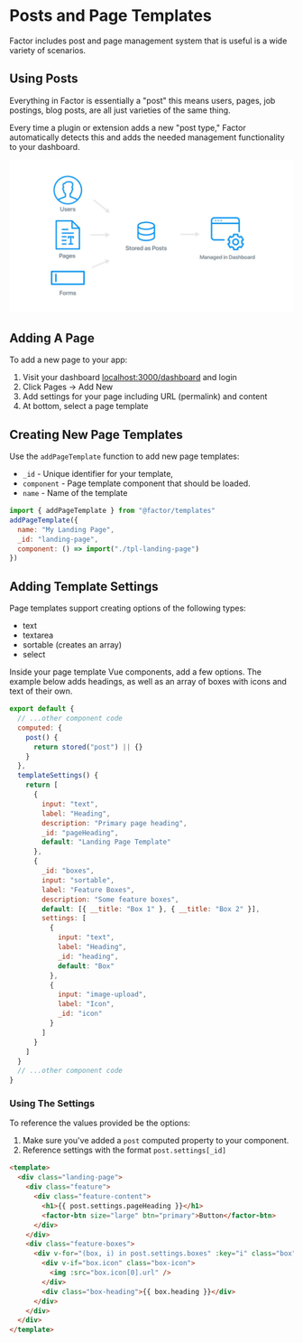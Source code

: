 # Posts and Page Templates

Factor includes post and page management system that is useful is a wide variety of scenarios.

## Using Posts

Everything in Factor is essentially a "post" this means users, pages, job postings, blog posts, are all just varieties of the same thing.

Every time a plugin or extension adds a new "post type," Factor automatically detects this and adds the needed management functionality to your dashboard.

![Everything is a Post](./img/post.jpg)

## Adding A Page

To add a new page to your app:

1. Visit your dashboard [localhost:3000/dashboard](http://localhost:3000/dashboard) and login
1. Click Pages &rarr; Add New
1. Add settings for your page including URL (permalink) and content
1. At bottom, select a page template

## Creating New Page Templates

Use the `addPageTemplate` function to add new page templates:

- `_id` - Unique identifier for your template,
- `component` - Page template component that should be loaded.
- `name` - Name of the template

```js
import { addPageTemplate } from "@factor/templates"
addPageTemplate({
  name: "My Landing Page",
  _id: "landing-page",
  component: () => import("./tpl-landing-page")
})
```

## Adding Template Settings

Page templates support creating options of the following types:

- text
- textarea
- sortable (creates an array)
- select

Inside your page template Vue components, add a few options. The example below adds headings, as well as an array of boxes with icons and text of their own.

```js
export default {
  // ...other component code
  computed: {
    post() {
      return stored("post") || {}
    }
  },
  templateSettings() {
    return [
      {
        input: "text",
        label: "Heading",
        description: "Primary page heading",
        _id: "pageHeading",
        default: "Landing Page Template"
      },
      {
        _id: "boxes",
        input: "sortable",
        label: "Feature Boxes",
        description: "Some feature boxes",
        default: [{ __title: "Box 1" }, { __title: "Box 2" }],
        settings: [
          {
            input: "text",
            label: "Heading",
            _id: "heading",
            default: "Box"
          },
          {
            input: "image-upload",
            label: "Icon",
            _id: "icon"
          }
        ]
      }
    ]
  }
  // ...other component code
}
```

### Using The Settings

To reference the values provided be the options:

1. Make sure you've added a `post` computed property to your component.
2. Reference settings with the format `post.settings[_id]`

```html
<template>
  <div class="landing-page">
    <div class="feature">
      <div class="feature-content">
        <h1>{{ post.settings.pageHeading }}</h1>
        <factor-btn size="large" btn="primary">Button</factor-btn>
      </div>
    </div>
    <div class="feature-boxes">
      <div v-for="(box, i) in post.settings.boxes" :key="i" class="box">
        <div v-if="box.icon" class="box-icon">
          <img :src="box.icon[0].url" />
        </div>
        <div class="box-heading">{{ box.heading }}</div>
      </div>
    </div>
  </div>
</template>
```
